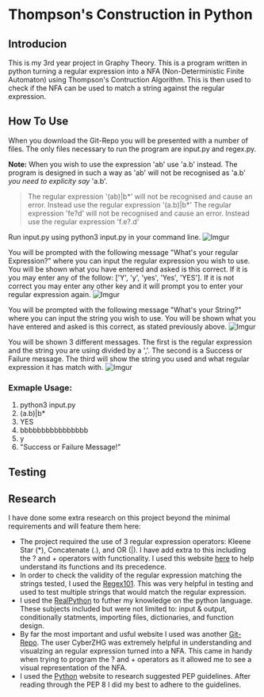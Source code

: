 # Thompson's Construction in Python

## Introducion
This is my 3rd year project in Graphy Theory.  This is a program written in python turning a regular expression into a NFA (Non-Deterministic Finite Automaton) using Thompson's Contruction Algorithm.  This is then used to check if the NFA can be used to match a string against the regular expression.

## How To Use
When you download the Git-Repo you will be presented with a number of files.  The only files necessary to run the program are input.py and regex.py.

**Note:** When you wish to use the expression 'ab' use 'a.b' instead.  The program is designed in such a way as 'ab' will not be recognised as 'a.b' *you need to explicity say* 'a.b'.  
> The regular expression '(ab)|b*' will not be recognised and cause an error.  Instead use the regular expression '(a.b)|b*'
> The regular expression 'fe?d' will not be recognised and cause an error. Instead use the regular expression 'f.e?.d'

Run input.py using python3 input.py in your command line.
![Imgur](https://i.imgur.com/SipeKsH.png)

You will be prompted with the following message "What's your regular Expression?" where you can input the regular expression you wish to use.  You will be shown what you have entered and asked is this correct.  If it is you may enter any of the follow: ['Y', 'y', 'yes', 'Yes', 'YES'].  If it is not correct you may enter any other key and it will prompt you to enter your regular expression again.
![Imgur](https://i.imgur.com/JYcg7jl.png)

You will be prompted with the following message "What's your String?" where you can input the string you wish to use.  You will be shown what you have entered and asked is this correct, as stated previously above.
![Imgur](https://i.imgur.com/A2tP4fo.png)

You will be shown 3 different messages.  The first is the regular expression and the string you are using divided by a ','.  The second is a Success or Failure message.  The third will show the string you used and what regular expression it has match with.
![Imgur](https://i.imgur.com/Vi3dHKm.png)

### Exmaple Usage:
1. python3 input.py
2. (a.b)|b*
3. YES
4. bbbbbbbbbbbbbbbb
5. y
6. "Success or Failure Message!"

## Testing


## Research
I have done some extra research on this project beyond the minimal requirements and will feature them here:
- The project required the use of 3 regular expression operators: Kleene Star (*), Concatenate (.), and OR (|).  I have add extra to this including the ? and + operators with functionality.  I used this website [here](https://www.gnu.org/software/gcal/manual/html_node/Regexp-Operators.html#Regexp-Operators) to help understand its functions and its precedence.
- In order to check the validity of the regular expression matching the strings tested, I used the [Regex101](https://regex101.com/).  This was very helpful in testing and used to test multiple strings that would match the regular expression.
- I used the [RealPython](https://realpython.com/) to futher my knowledge on the python language.  These subjects included but were not limited to: input & output, conditionally statments, importing files, dictionaries, and function design.
- By far the most important and usful website I used was another [Git-Repo](https://cyberzhg.github.io/toolbox/regex2nfa). The user CyberZHG was extremely helpful in understanding and visualzing an regular expression turned into a NFA.  This came in handy when trying to program the ? and  + operators as it allowed me to see a visual representation of the NFA.
- I used the [Python](https://www.python.org/dev/peps/) website to research suggested PEP guidelines.  After reading through the PEP 8 I did my best to adhere to the guidelines.


